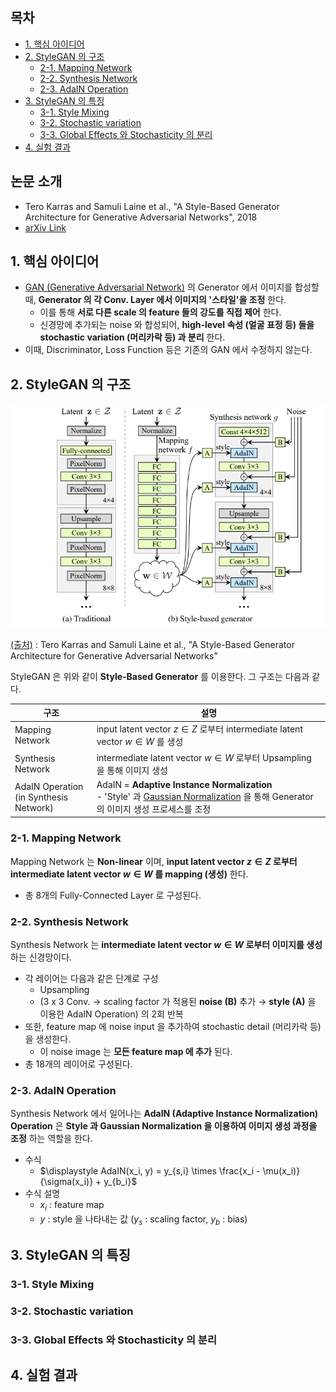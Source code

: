 ## 목차

* [1. 핵심 아이디어](#1-핵심-아이디어)
* [2. StyleGAN 의 구조](#2-stylegan-의-구조)
  * [2-1. Mapping Network](#2-1-mapping-network) 
  * [2-2. Synthesis Network](#2-2-synthesis-network)
  * [2-3. AdaIN Operation](#2-3-adain-operation)
* [3. StyleGAN 의 특징](#3-stylegan-의-특징)
  * [3-1. Style Mixing](#3-1-style-mixing)
  * [3-2. Stochastic variation](#3-2-stochastic-variation)
  * [3-3. Global Effects 와 Stochasticity 의 분리](#3-3-global-effects-와-stochasticity-의-분리)
* [4. 실험 결과](#4-실험-결과)

## 논문 소개

* Tero Karras and Samuli Laine et al., "A Style-Based Generator Architecture for Generative Adversarial Networks", 2018
* [arXiv Link](https://arxiv.org/pdf/1812.04948)

## 1. 핵심 아이디어

* [GAN (Generative Adversarial Network)](../../Generative%20AI/Basics_GAN.md) 의 Generator 에서 이미지를 합성할 때, **Generator 의 각 Conv. Layer 에서 이미지의 '스타일'을 조정** 한다.
  * 이를 통해 **서로 다른 scale 의 feature 들의 강도를 직접 제어** 한다.
  * 신경망에 추가되는 noise 와 합성되어, **high-level 속성 (얼굴 표정 등) 들을 stochastic variation (머리카락 등) 과 분리** 한다.
* 이때, Discriminator, Loss Function 등은 기존의 GAN 에서 수정하지 않는다.

## 2. StyleGAN 의 구조

![image](../images/Vision_StyleGAN_1.PNG)

[(출처)](https://arxiv.org/pdf/1812.04948) : Tero Karras and Samuli Laine et al., "A Style-Based Generator Architecture for Generative Adversarial Networks"

StyleGAN 은 위와 같이 **Style-Based Generator** 를 이용한다. 그 구조는 다음과 같다.

| 구조                                        | 설명                                                                                                                                                                                                                                    |
|-------------------------------------------|---------------------------------------------------------------------------------------------------------------------------------------------------------------------------------------------------------------------------------------|
| Mapping Network                           | input latent vector $z \in Z$ 로부터 intermediate latent vector $w \in W$ 를 생성                                                                                                                                                           |
| Synthesis Network                         | intermediate latent vector $w \in W$ 로부터 Upsampling 을 통해 이미지 생성                                                                                                                                                                       |
| AdaIN Operation<br>(in Synthesis Network) | AdaIN = **Adaptive Instance Normalization**<br>- 'Style' 과 [Gaussian Normalization](../../AI%20Basics/Data%20Science%20Basics/데이터_사이언스_기초_Normalization.md#2-2-standarization-z-score-normalization) 을 통해 Generator 의 이미지 생성 프로세스를 조정 |

### 2-1. Mapping Network

Mapping Network 는 **Non-linear** 이며, **input latent vector $z \in Z$ 로부터 intermediate latent vector $w \in W$ 를 mapping (생성)** 한다.

* 총 8개의 Fully-Connected Layer 로 구성된다.

### 2-2. Synthesis Network

Synthesis Network 는 **intermediate latent vector $w \in W$ 로부터 이미지를 생성** 하는 신경망이다.

* 각 레이어는 다음과 같은 단계로 구성
  * Upsampling
  * (3 x 3 Conv. → scaling factor 가 적용된 **noise (B)** 추가 → **style (A)** 을 이용한 AdaIN Operation) 의 2회 반복
* 또한, feature map 에 noise input 을 추가하여 stochastic detail (머리카락 등) 을 생성한다.
  * 이 noise image 는 **모든 feature map 에 추가** 된다. 
* 총 18개의 레이어로 구성된다.

### 2-3. AdaIN Operation

Synthesis Network 에서 일어나는 **AdaIN (Adaptive Instance Normalization) Operation** 은 **Style 과 Gaussian Normalization 을 이용하여 이미지 생성 과정을 조정** 하는 역할을 한다.

* 수식
  * $\displaystyle AdaIN(x_i, y) = y_{s,i} \times \frac{x_i - \mu(x_i)}{\sigma(x_i)} + y_{b_i}$
* 수식 설명
  * $x_i$ : feature map
  * $y$ : style 을 나타내는 값 ($y_s$ : scaling factor, $y_b$ : bias)

## 3. StyleGAN 의 특징

### 3-1. Style Mixing

### 3-2. Stochastic variation

### 3-3. Global Effects 와 Stochasticity 의 분리

## 4. 실험 결과

